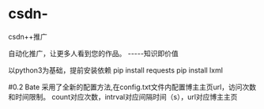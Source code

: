 # csdn-
csdn++推广

自动化推广，让更多人看到您的作品。
                            -----知识即价值


以python3为基础，提前安装依赖
pip install requests
pip install lxml

#0.2 Bate 采用了全新的配置方法,在config.txt文件内配置博主主页url，访问次数和时间限制。
count对应次数，intrval对应间隔时间（s），url对应博主主页
